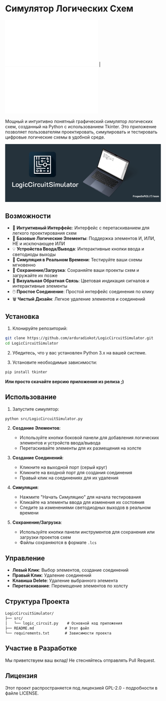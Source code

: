 # Симулятор Логических Схем
![EN README](README.md) | ![RU README](READMERU.md)

Мощный и интуитивно понятный графический симулятор логических схем, созданный на Python с использованием Tkinter. Это приложение позволяет пользователям проектировать, симулировать и тестировать цифровые логические схемы в удобной среде.

![Logic Circuit Simulator](header.png)

## Возможности

- 🎯 **Интуитивный Интерфейс**: Интерфейс с перетаскиванием для легкого проектирования схем
- 🔌 **Базовые Логические Элементы**: Поддержка элементов И, ИЛИ, НЕ и исключающее ИЛИ
- 💡 **Устройства Ввода/Вывода**: Интерактивные кнопки ввода и светодиоды выходы
- 🔄 **Симуляция в Реальном Времени**: Тестируйте ваши схемы мгновенно
- 📝 **Сохранение/Загрузка**: Сохраняйте ваши проекты схем и загружайте их позже
- 🎨 **Визуальная Обратная Связь**: Цветовая индикация сигналов и интерактивные элементы
- 🖱️ **Простое Соединение**: Простой интерфейс соединения по клику
- 🗑️ **Чистый Дизайн**: Легкое удаление элементов и соединений

## Установка

1. Клонируйте репозиторий:
```bash
git clone https://github.com/arduradiokot/LogicCircuitSimulator.git
cd LogicCircuitSimulator
```

2. Убедитесь, что у вас установлен Python 3.x на вашей системе.

3. Установите необходимые зависимости:
```bash
pip install tkinter
```
 **Или просто скачайте версию приложения из релиза ;)**

## Использование

1. Запустите симулятор:
```bash
python src/LogicCircuitSimulator.py
```

2. **Создание Элементов**:
   - Используйте кнопки боковой панели для добавления логических элементов и устройств ввода/вывода
   - Перетаскивайте элементы для их размещения на холсте

3. **Создание Соединений**:
   - Кликните на выходной порт (серый круг)
   - Кликните на входной порт для создания соединения
   - Правый клик на соединениях для их удаления

4. **Симуляция**:
   - Нажмите "Начать Симуляцию" для начала тестирования
   - Кликайте на элементы ввода для изменения их состояния
   - Следите за изменениями светодиодных выходов в реальном времени

5. **Сохранение/Загрузка**:
   - Используйте кнопки панели инструментов для сохранения или загрузки проектов схем
   - Файлы сохраняются в формате `.lcs`

## Управление

- **Левый Клик**: Выбор элементов, создание соединений
- **Правый Клик**: Удаление соединений
- **Клавиша Delete**: Удаление выбранного элемента
- **Перетаскивание**: Перемещение элементов по холсту

## Структура Проекта

```
LogicCircuitSimulator/
├── src/
│   └── logic_circuit.py    # Основной код приложения
├── README.md              # Этот файл
└── requirements.txt       # Зависимости проекта
```

## Участие в Разработке

Мы приветствуем ваш вклад! Не стесняйтесь отправлять Pull Request.

## Лицензия

Этот проект распространяется под лицензией GPL-2.0 - подробности в файле LICENSE.

